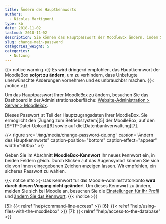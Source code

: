 ```yaml
---
title: Ändern des Hauptkennworts
authors:
  - Nicolas Martignoni
type: kb
date: 2018-11-02
lastmod: 2018-11-02
description: Sie können das Hauptpasswort der MoodleBox ändern, indem Sie das Dashboard in der Administration durchsuchen.
slug: change-main-password
categories_weight: 5
categories:
  - Nutzung
---
```


{{< notice warning >}}
Es wird dringend empfohlen, das Hauptkennwort der MoodleBox __sofort zu ändern__, um zu verhindern, dass Unbefugte unerwünschte Änderungen vornehmen und es unbrauchbar machen.
{{< /notice >}}

Um das Hauptpasswort Ihrer MoodleBox zu ändern, besuchen Sie das Dashboard in der Administrationsoberfläche: [Website-Administration > Server > MoodleBox][1].

Dieses Passwort ist Teil der Hauptzugangsdaten Ihrer MoodleBox. Sie ermöglicht den [Zugang zum Betriebssystem][5] der MoodleBox, auf den [SFTP-Datei-Upload][6] sowie auf die [Datenbankverwaltung][7].

{{< figure src="/img/media/change-password-de.png" caption="Ändern des Hauptkennworts" caption-position="bottom" caption-effect="appear" width="600px"  >}}

Geben Sie im Abschnitt __MoodleBox-Kennwort__ Ihr neues Kennwort ein, in beiden Feldern gleich. Durch Klicken auf das Augensymbol können Sie sich die von Ihnen eingegebenen Zeichen anzeigen lassen. Wir empfehlen, ein sicheres Passwort zu wählen.

{{< notice info >}}
Das Kennwort für das Moodle-Administratorkonto __wird durch diesen Vorgang nicht geändert__. Um dieses Kennwort zu ändern, melden Sie sich bei Moodle an, besuchen Sie die <a href="http://moodlebox.home/user/preferences.php" target="_blank">Einstellungen für Ihr Profil</a> und <a href="http://moodlebox.home/login/change_password.php" target="_blank">ändern Sie das Kennwort</a>.
{{< /notice >}}

 [1]: http://moodlebox.home/admin/tool/moodlebox/index.php
 [2]: http://moodlebox.home/
 [3]: http://moodlebox.home/user/preferences.php
 [4]: http://moodlebox.home/login/change_password.php
 [5]: {{< relref "help/command-line-access" >}}
 [6]: {{< relref "help/using-files-with-the-moodlebox" >}}
 [7]: {{< relref "help/access-to-the-database" >}}
